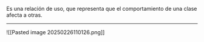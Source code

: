 Es una relación de uso, que representa que el comportamiento de una clase afecta a otras.
***
![[Pasted image 20250226110126.png]]